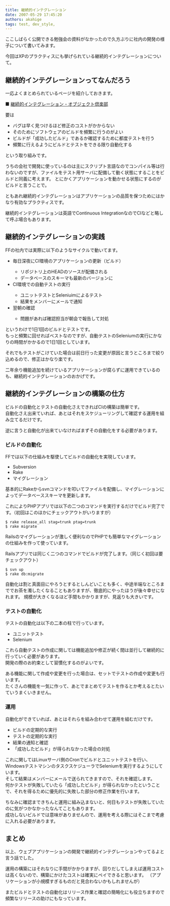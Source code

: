 ```yaml
---
title: 継続的インテグレーション
date: 2007-05-29 17:45:20
authors: akahige
tags: test, dev_style, 
---
```

<p>ここしばらく公開できる勉強会の資料がなかったので久方ぶりに社内の開発の様子について書いてみます。</p>
<p>今回はXPのプラクティスにも挙げられている継続的インテグレーションについて。</p>
<!--more-->
<h2>継続的インテグレーションってなんだろう</h2>
<p>一応よくまとめられているページを紹介しておきます。</p>

<p>■ <a href="http://www.objectclub.jp/community/XP-jp/xp_relate/cont-j">継続的インテグレーション - オブジェクト倶楽部</a></p>

<p>要は

<ul>
<li>バグは早く見つけるほど修正のコストがかからない</li>
<li>そのためにソフトウェアのビルドを頻繁に行うのがよい</li>
<li>ビルドが「成功したビルド」であるか確認するために都度テストを行う</li>
<li>頻繁に行えるようにビルドとテストをできる限り自動化する</li>
</ul>

という取り組みです。</p>

<p>うちの会社で開発に使っているのは主にスクリプト言語なのでコンパイル等は行わないのですが、ファイルをテスト用サーバに配備して動く状態にすることをビルドと同義に考えます。
とにかくアプリケーションを動かせる状態にするのがビルドと言うことで。</p>

<p>ともあれ継続的インテグレーションはアプリケーションの品質を保つためにはかなり有効なプラクティスです。</p>

<p>継続的インテグレーションは英語でContinuous IntegrationなのでCIなどと略して呼ぶ場合もあります。</p>

<h2>継続的インテグレーションの実践</h2>
<p>FFの社内では実際に以下のようなサイクルで動いてます。</p>

<ul>
<li>毎日深夜にCI環境のアプリケーションの更新（ビルド）</li>
<ul>
<li>リポジトリ上のHEADのソースが配備される</li>
<li>データベースのスキーマも最新のバージョンに</li>
</ul>
<li>CI環境での自動テストの実行</li>
<ul>
<li>ユニットテストとSeleniuimによるテスト</li>
<li>結果をメンバーにメールで通知</li>
</ul>
<li>翌朝の確認</li>
<ul>
<li>問題があれば確認担当が朝会で報告して対処</li>
</ul>
</ul>

<p>というわけで1日1回のビルドとテストです。<br />
もっと頻繁に回せればベストなのですが、自動テストのSeleniumの実行にかなりの時間がかかるので1日1回としています。</p>

<p>それでもテストがこけていた場合は前日行った変更が原因と言うところまで絞り込めるので、修正はかなり楽です。</p>
<p>二年余り機能追加を続けているアプリケーションが腐らずに運用できているのも、継続的インテグレーションのおかげです。</p>

<h2>継続的インテグレーションの構築の仕方</h2>
<p>ビルドの自動化とテストの自動化さえできればCIの構築は簡単です。<br />
自動化さえ出来ていれば、あとはそれをスケジューリングして確認する運用を組み立てるだけです。</p>

<p>逆に言うと自動化が出来ていなければまずその自動化をする必要があります。</p>

<h3>ビルドの自動化</h3>
<p>FFでは以下の仕組みを駆使してビルドの自動化を実現しています。</p>

<ul>
<li>Subversion</li>
<li>Rake</li>
<li>マイグレーション</li>
</ul>

<p>基本的にRakeからsvnコマンドを叩いてファイルを配備し、マイグレーションによってデータベーススキーマを更新します。</p>

<p>これによりPHPアプリでは以下の二つのコマンドを実行するだけでビルド完了です。（初回はこのほかにチェックアウトがいりますが）</p>

<pre><code>$ rake release_all stag=trunk ptag=trunk
$ rake migrate
</code></pre>

<p>Railsのマイグレーションが激しく便利なのでPHPでも簡単なマイグレーションの仕組みを作って使っています。</p>

<p>Railsアプリでは同じく二つのコマンドでビルドが完了します。（同じく初回は要チェックアウト）</p>

<pre><code>$ svn up
$ rake db:migrate
</code></pre>

<p>自動化は割と真面目にやろうとするとしんどいことも多く、中途半端なところまででお茶を濁したくなることもありますが、徹底的にやったほうが後々幸せになれます。
規模が大きくなるほど手間もかかりますが、見返りも大きいです。</p>

<h3>テストの自動化</h3>
<p>テストの自動化は以下の二本の柱で行っています。</p>

<ul>
<li>ユニットテスト</li>
<li>Selenium</li>
</ul>

<p>これら自動テストの作成に関しては機能追加や修正が続く間は並行して継続的に行っていく必要があります。<br />
開発の際のお約束として習慣化するのがよいです。</p>

<p>ある機能に関して作成や変更を行った場合は、セットでテストの作成や変更も行います。<br />
たくさんの機能を一気に作って、あとでまとめてテストを作るとか考えるとたいていうまくいきません。<p>

<h3>運用</h3>
<p>自動化ができていれば、あとはそれらを組み合わせて運用を組むだけです。</p>

<ul>
<li>ビルドの定期的な実行</li>
<li>テストの定期的な実行</li>
<li>結果の通知と確認</li>
<li>「成功したビルド」が得られなかった場合の対処</li>
</ul>

<p>これに関してはLinuxサーバ側のCronでビルドとユニットテストを行い、WindowsテストマシンのタスクスケジューラでSeleniumを実行するようにしています。<br />
そして結果はメンバーにメールで送られてきますので、それを確認します。<br />
何かテストが失敗していたら「成功したビルド」が得られなかったということで、それを得るために優先的に失敗した部分の修正作業を行います。</p>

<p>ちなみに確認まできちんと運用に組み込まないと、何日もテストが失敗していたのに気がつかなかったなんてこともあります。<br />
成功しないビルドでは意味がありませんので、運用を考える際にはそこまで考慮に入れる必要があります。</p>

<h2>まとめ</h2>
<p>以上、ウェブアプリケーションの開発で継続的インテグレーションやってるよと言う話でした。</p>

<p>運用の構築にはそれなりに手間がかかりますが、回りだしてしまえば運用コストは高くないので、構築にかけたコストは確実にペイできると思います。
（アプリケーションが小規模すぎるものだと見合わないかもしれませんが）</p>

<p>またビルドとテストの自動化はリリース作業と確認の簡略化にも役立ちますので頻繁なリリースの助けにもなっています。</p>